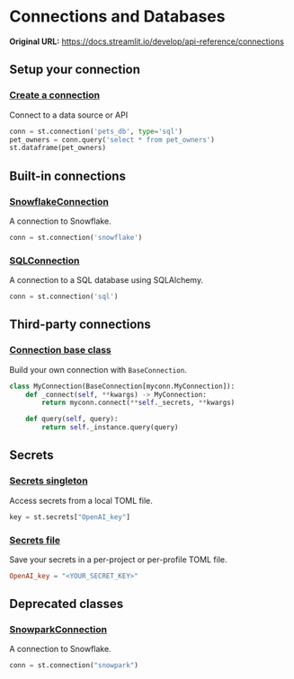 # Connections and Databases

**Original URL:** https://docs.streamlit.io/develop/api-reference/connections

## Setup your connection

### [Create a connection](/develop/api-reference/connections/st.connection)
Connect to a data source or API

```python
conn = st.connection('pets_db', type='sql')
pet_owners = conn.query('select * from pet_owners')
st.dataframe(pet_owners)
```

## Built-in connections

### [SnowflakeConnection](/develop/api-reference/connections/st.connections.snowflakeconnection)
A connection to Snowflake.

```python
conn = st.connection('snowflake')
```

### [SQLConnection](/develop/api-reference/connections/st.connections.sqlconnection)
A connection to a SQL database using SQLAlchemy.

```python
conn = st.connection('sql')
```

## Third-party connections

### [Connection base class](/develop/api-reference/connections/st.connections.baseconnection)
Build your own connection with `BaseConnection`.

```python
class MyConnection(BaseConnection[myconn.MyConnection]):
    def _connect(self, **kwargs) -> MyConnection:
        return myconn.connect(**self._secrets, **kwargs)

    def query(self, query):
        return self._instance.query(query)
```

## Secrets

### [Secrets singleton](/develop/api-reference/connections/st.secrets)
Access secrets from a local TOML file.

```python
key = st.secrets["OpenAI_key"]
```

### [Secrets file](/develop/api-reference/connections/secrets.toml)
Save your secrets in a per-project or per-profile TOML file.

```toml
OpenAI_key = "<YOUR_SECRET_KEY>"
```

## Deprecated classes

### [SnowparkConnection](/develop/api-reference/connections/st.connections.snowparkconnection)
A connection to Snowflake.

```python
conn = st.connection("snowpark")
```
